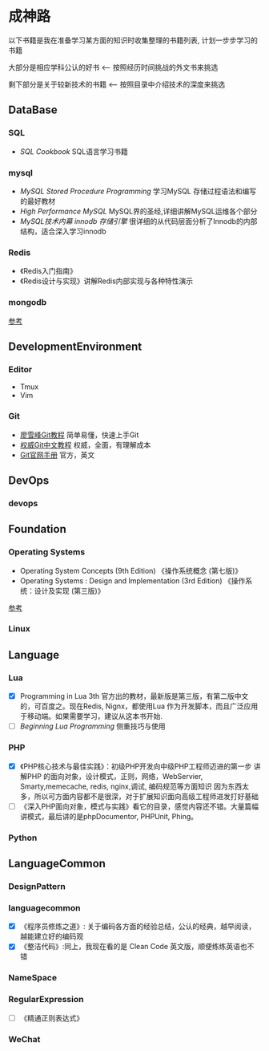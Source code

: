 # 成神路

以下书籍是我在准备学习某方面的知识时收集整理的书籍列表, 计划一步步学习的书籍

大部分是相应学科公认的好书 <-- 按照经历时间挑战的外文书来挑选

剩下部分是关于较新技术的书籍 <-- 按照目录中介绍技术的深度来挑选

## DataBase

### SQL

- _SQL Cookbook_ SQL语言学习书籍

### mysql

- _MySQL Stored Procedure Programming_ 学习MySQL 存储过程语法和编写的最好教材
- _High Performance MySQL_ MySQL界的圣经,详细讲解MySQL运维各个部分
- _MySQL技术内幕 innodb 存储引擎_ 很详细的从代码层面分析了Innodb的内部结构，适合深入学习innodb

### Redis

- 《Redis入门指南》
- 《Redis设计与实现》讲解Redis内部实现与各种特性演示

### mongodb

[参考](http://mp.weixin.qq.com/s?__biz=MjM5NjQ4MjYwMQ==&mid=204727119&idx=1&sn=11b413f0fa51e8373454d0be42448f6e&scene=5#rd)

## DevelopmentEnvironment

### Editor

- Tmux
- Vim

### Git

- [廖雪峰Git教程](http://www.liaoxuefeng.com/wiki/0013739516305929606dd18361248578c67b8067c8c017b000) 简单易懂，快速上手Git
- [权威Git中文教程](http://git.oschina.net/progit/) 权威，全面，有理解成本
- [Git官网手册](http://git-scm.com/docs) 官方，英文

## DevOps

### devops

## Foundation

### Operating Systems

- Operating System Concepts (9th Edition) 《操作系统概念 (第七版)》
- Operating Systems : Design and Implementation (3rd Edition) 《操作系统：设计及实现 (第三版)》

[参考](http://blog.csdn.net/pysjp/article/details/3937245)

### Linux

## Language

### Lua

- [x] Programming in Lua 3th 官方出的教材，最新版是第三版，有第二版中文的，可百度之。现在Redis, Nignx，都使用Lua
作为开发脚本，而且广泛应用于移动端。如果需要学习，建议从这本书开始.
- [ ] _Beginning Lua Programming_ 侧重技巧与使用

### PHP

- [x] 《PHP核心技术与最佳实践》：初级PHP开发向中级PHP工程师迈进的第一步
讲解PHP 的面向对象，设计模式，正则，网络，WebServier, Smarty,memecache, redis, nginx,调试, 编码规范等方面知识
因为东西太多，所以可方面内容都不是很深，对于扩展知识面向高级工程师进发打好基础
- [ ] 《深入PHP面向对象，模式与实践》看它的目录，感觉内容还不错。大量篇幅讲模式，最后讲的是phpDocumentor, PHPUnit, Phing。

### Python

## LanguageCommon

### DesignPattern

### languagecommon

- [x] 《程序员修炼之道》: 关于编码各方面的经验总结，公认的经典，越早阅读，越能建立好的编码观
- [x] 《整洁代码》:同上，我现在看的是 Clean Code 英文版，顺便练练英语也不错
### NameSpace

### RegularExpression

- [ ] 《精通正则表达式》

### WeChat

